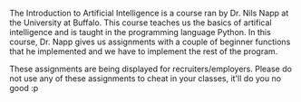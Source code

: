 The Introduction to Artificial Intelligence is a course ran by Dr. Nils Napp at the University at Buffalo. This course teaches us the basics of artifical intelligence and is taught in the programming language Python. In this course, Dr. Napp gives us assignments with a couple of beginner functions that he implemented and we have to implement the rest of the program.




These assignments are being displayed for recruiters/employers. Please do not use any of these assignments to cheat in your classes, it'll do you no good :p